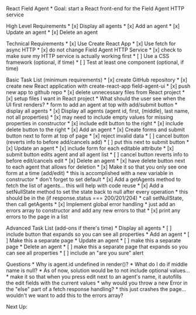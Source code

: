 React Field Agent
    * Goal: start a React front-end for the Field Agent HTTP service

High Level Requirements
    * [x] Display all agents
    * [x] Add an agent
    * [x] Update an agent
    * [x] Delete an agent
    
Technical Requirements
    * [x] Use Create React App
    * [x] Use fetch for async HTTP
    * [x] do not change Field Agent HTTP Service
        * [x] check to make sure my HTTP service is actually working first
    * [ ] Use a CSS framework (optional, if time)
    * [ ] Test at least one component (optional, if time)

Basic Task List (minimum requirements)
    * [x] create GitHub repository
    * [x] create new React application with create-react-app field-agent-ui
    * [x] push new app to github repo
    * [x] delete unnecessary files from React project
    * [x] setup files I want in React project
    * What should the user see when the UI first renders?
        * form to add an agent at top with add/submit button
        * display all agents
    * [x] Display all agents (agent id, first, (middle), last name, not all properties)
        * [x] may need to include empty values for missing properties in constructor
        * [x] include edit button to the right
        * [x] include delete button to the right
    * [x] Add an agent
        * [x] Create forms and submit button next to form at top of page
        * [x] reject invalid data
        * [ ] cancel button (reverts info to before add/cancels add)
            * [ ] put this next to submit button
    * [x] Update an agent
        * [x] include form for each editable attribute
        * [x] submit button edits agent and all agent list
        * [ ] cancel button reverts info to before edit/cancels edit
    * [x] Delete an agent
        * [x] have delete button next to each agent that allows for deletion
    * [x] Make it so that you only see one form at a time (add/edit)
        * this is accomplished with a new variable in constructor
        * don't forget to set default
    * [x] Add a getAgents method to fetch the list of agents... this will help with code reuse
    * [x] Add a setNullState method to set the state back to null after every operation
        * this should be in the (if response.status === 200/201/204) 
            * call setNullState, then call getAgents
    * [x] Implement global error handling
        * just add an errors array to constructor and add any new errors to that
        * [x] print any errors to the page in a list

Advanced Task List (add-ons if there's time)
    * Display all agents
        * [ ] include button that expands so you can see all properties
    * Add an agent
        * [ ] Make this a separate page
    * Update an agent
        * [ ] make this a separate page
    * Delete an agent
        * [ ] make this a separate page that expands so you can see all properties
        * [ ] include an "are you sure" alert

Questions
    * Why is agent.id undefined in render()?
    * What do I do if middle name is null? 
        * As of now, solution would be to not include optional values...
    * make it so that when you press edit next to an agent's name, it autofills
    the edit fields with the current values
    * why would you throw a new Error in the "else" part of a fetch response handling?
        * this just crashes the page... wouldn't we want to add this to the errors array?

Next Up: 